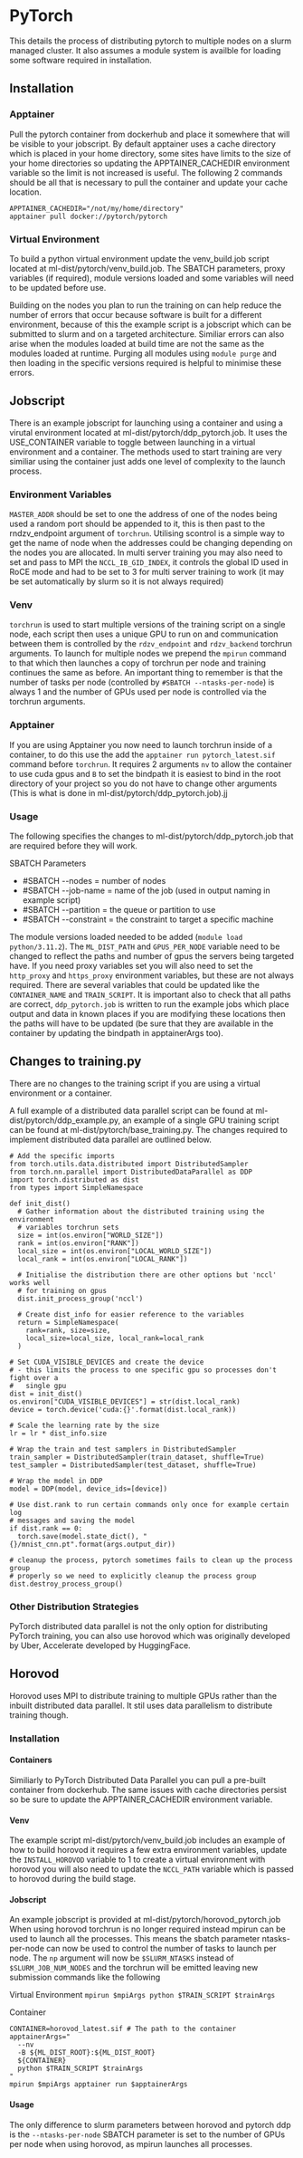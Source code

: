 # PyTorch
This details the process of distributing pytorch to multiple nodes on a 
slurm managed cluster. It also assumes a module system is availble for loading
some software required in installation.

## Installation
### Apptainer
Pull the pytorch container from dockerhub and place it somewhere that will be 
visible to your jobscript. By default apptainer uses a cache directory which is 
placed in your home directory, some sites have limits to the size of your home 
directories so updating the APPTAINER_CACHEDIR environment variable so the limit 
is not increased is useful. The following 2 commands should be all that is 
necessary to pull the container and update your cache location.

```
APPTAINER_CACHEDIR="/not/my/home/directory"
apptainer pull docker://pytorch/pytorch
```

### Virtual Environment
To build a python virtual environment update the venv_build.job script located 
at ml-dist/pytorch/venv_build.job. The SBATCH parameters, proxy variables (if
required), module versions loaded and some variables will need to be updated 
before use.

Building on the nodes you plan to run the training on can help reduce the 
number of errors that occur because software is built for a different 
environment, because of this the example script is a jobscript which can be 
submitted to slurm and on a targeted architecture. Similiar errors can also 
arise when the modules loaded at build time are not the same as the modules 
loaded at runtime. Purging all modules using `module purge` and then loading in 
the specific versions required is helpful to minimise these errors.


## Jobscript
There is an example jobscript for launching using a container and using a 
virutal environment located at ml-dist/pytorch/ddp_pytorch.job. It uses the 
USE_CONTAINER variable to toggle between launching in a virtual environment and 
a container. The methods used to start training are very similiar using the 
container just adds one level of complexity to the launch process.

### Environment Variables
`MASTER_ADDR` should be set to one the address of one of the nodes being used a 
random port should be appended to it, this is then past to the rndzv_endpoint 
argument of `torchrun`. Utilising scontrol is a simple way to get the name of 
node when the addresses could be changing depending on the nodes you are 
allocated. In multi server training you may also need to set and pass to MPI 
the `NCCL_IB_GID_INDEX`, it controls the global ID used in RoCE mode and had to 
be set to 3 for multi server training to work (it may be set automatically by 
slurm so it is not always required)

### Venv
`torchrun` is used to start multiple versions of the training script on a single 
node, each script then uses a unique GPU to run on and communication between 
them is controlled by the `rdzv_endpoint` and `rdzv_backend` torchrun arguments. 
To launch for multiple nodes we prepend the `mpirun` command to that which then 
launches a copy of torchrun per node and training continues the same as before.
An important thing to remember is that the number of tasks per node (controlled 
by `#SBATCH --ntasks-per-node`) is always 1 and the number of GPUs used per node 
is controlled via the torchrun arguments.

### Apptainer
If you are using Apptainer you now need to launch torchrun inside of a 
container, to do this use the add the `apptainer run pytorch_latest.sif` command 
before `torchrun`. It requires 2 arguments `nv` to allow the container to 
use cuda gpus and `B` to set the bindpath it is easiest to bind in the root 
directory of your project so you do not have to change other arguments (This is 
what is done in ml-dist/pytorch/ddp_pytorch.job).jj

### Usage
The following specifies the changes to ml-dist/pytorch/ddp_pytorch.job that 
are required before they will work.

SBATCH Parameters
- #SBATCH --nodes = number of nodes
- #SBATCH --job-name = name of the job (used in output naming in example script)
- #SBATCH --partition = the queue or partition to use
- #SBATCH --constraint = the constraint to target a specific machine

The module versions loaded needed to be added (`module load python/3.11.2`). The
`ML_DIST_PATH` and `GPUS_PER_NODE` variable need to be changed to reflect the paths
and number of gpus the servers being targeted have. If you need proxy variables 
set you will also need to set the `http_proxy` and `https_proxy` environment 
variables, but these are not always required. There are several variables that
could be updated like the `CONTAINER_NAME` and `TRAIN_SCRIPT`. It is important 
also to check that all paths are correct, `ddp_pytorch.job` is written to run the
example jobs which place output and data in known places if you are modifying 
these locations then the paths will have to be updated (be sure that they are
available in the container by updating the bindpath in apptainerArgs too).

## Changes to training.py
There are no changes to the training script if you are using a virtual 
environment or a container. 

A full example of a distributed data parallel script can be found at 
ml-dist/pytorch/ddp_example.py, an example of a single GPU training script 
can be found at ml-dist/pytorch/base_training.py. The changes required to 
implement distributed data parallel are outlined below.
```
# Add the specific imports
from torch.utils.data.distributed import DistributedSampler
from torch.nn.parallel import DistributedDataParallel as DDP
import torch.distributed as dist
from types import SimpleNamespace

def init_dist()
  # Gather information about the distributed training using the environment 
  # variables torchrun sets
  size = int(os.environ["WORLD_SIZE"])
  rank = int(os.environ["RANK"])
  local_size = int(os.environ["LOCAL_WORLD_SIZE"])
  local_rank = int(os.environ["LOCAL_RANK"])

  # Initialise the distribution there are other options but 'nccl' works well 
  # for training on gpus
  dist.init_process_group('nccl')

  # Create dist_info for easier reference to the variables
  return = SimpleNamespace(
    rank=rank, size=size,
    local_size=local_size, local_rank=local_rank
  )

# Set CUDA_VISIBLE_DEVICES and create the device
# - this limits the process to one specific gpu so processes don't fight over a 
#   single gpu
dist = init_dist()
os.environ["CUDA_VISIBLE_DEVICES"] = str(dist.local_rank)
device = torch.device('cuda:{}'.format(dist.local_rank))

# Scale the learning rate by the size
lr = lr * dist_info.size

# Wrap the train and test samplers in DistributedSampler
train_sampler = DistributedSampler(train_dataset, shuffle=True)
test_sampler = DistributedSampler(test_dataset, shuffle=True)

# Wrap the model in DDP
model = DDP(model, device_ids=[device])

# Use dist.rank to run certain commands only once for example certain log 
# messages and saving the model
if dist.rank == 0:
  torch.save(model.state_dict(), "{}/mnist_cnn.pt".format(args.output_dir))
  
# cleanup the process, pytorch sometimes fails to clean up the process group 
# properly so we need to explicitly cleanup the process group
dist.destroy_process_group()
```

### Other Distribution Strategies
PyTorch distributed data parallel is not the only option for distributing 
PyTorch training, you can also use horovod which was originally developed by 
Uber, Accelerate developed by HuggingFace.

## Horovod
Horovod uses MPI to distribute training to multiple GPUs rather than the 
inbuilt distributed data parallel. It stil uses data parallelism to distribute 
training though.

### Installation
#### Containers
Similiarly to PyTorch Distributed Data Parallel you can pull a pre-built 
container from dockerhub. The same issues with cache directories persist so be 
sure to update the APPTAINER_CACHEDIR environment variable.

#### Venv
The example script ml-dist/pytorch/venv_build.job includes an example of how to
build horovod it requires a few extra environment variables, update the 
`INSTALL_HOROVOD` variable to 1 to create a virtual environment with horovod 
you will also need to update the `NCCL_PATH` variable which is passed to 
horovod during the build stage.

#### Jobscript
An example jobscript is provided at ml-dist/pytorch/horovod_pytorch.job When 
using horovod torchrun is no longer required instead mpirun can be used to 
launch all the processes. This means the sbatch parameter ntasks-per-node can 
now be used to control the number of tasks to launch per node. The `np` 
argument will now be `$SLURM_NTASKS` instead of `$SLURM_JOB_NUM_NODES` and the 
torchrun will be emitted leaving new submission commands like the following 

Virtual Environment
`mpirun $mpiArgs python $TRAIN_SCRIPT $trainArgs`

Container
```
CONTAINER=horovod_latest.sif # The path to the container
apptainerArgs="
  --nv
  -B ${ML_DIST_ROOT}:${ML_DIST_ROOT}
  ${CONTAINER}
  python $TRAIN_SCRIPT $trainArgs
"
mpirun $mpiArgs apptainer run $apptainerArgs
```

#### Usage
The only difference to slurm parameters between horovod and pytorch ddp is 
the `--ntasks-per-node` SBATCH parameter is set to the number of GPUs per node 
when using horovod, as mpirun launches all processes.
